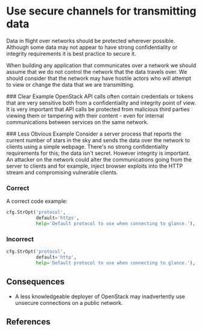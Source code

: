 Use secure channels for transmitting data
=====================

Data in flight over networks should be protected wherever possible. Although
some data may not appear to have strong confidentiality or integrity
requirements it is best practice to secure it.

When building any application that communicates over a network we should assume
that we do not control the network that the data travels over. We should
consider that the network may have hostile actors who will attempt to view or
change the data that we are transmitting.

### Clear Example
OpenStack API calls often contain credentials or tokens that are very sensitive
both from a confidentiality and integrity point of view. It is very important
that API calls be protected from malicious third parties viewing them or
tampering with their content - even for internal communications between
services on the same network.


### Less Obvious Example
Consider a server process that reports the current number of stars in the sky
and sends the data over the network to clients using a simple webpage. There's
no strong confidentiality requirements for this; the data isn't secret. However
integrity is important. An attacker on the network could alter the
communications going from the server to clients and for example, inject
browser exploits into the HTTP stream and compromising vulnerable clients.  

### Correct
A correct code example:
```python
cfg.StrOpt('protocol',
           default='https',
           help='Default protocol to use when connecting to glance.'),
```

### Incorrect
```python
cfg.StrOpt('protocol',
           default='http',
           help='Default protocol to use when connecting to glance.'),
```


## Consequences

* A less knowledgeable deployer of OpenStack may inadvertently use unsecure
connections on a public network.

## References
